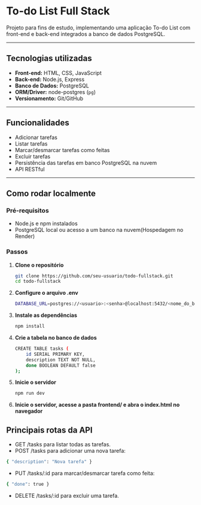 # To-do List Full Stack

Projeto para fins de estudo, implementando uma aplicação To-do List com front-end e back-end integrados a banco de dados PostgreSQL.

---

## Tecnologias utilizadas

- **Front-end:** HTML, CSS, JavaScript
- **Back-end:** Node.js, Express
- **Banco de Dados:** PostgreSQL
- **ORM/Driver:** node-postgres (`pg`)
- **Versionamento:** Git/GitHub

---

## Funcionalidades

- Adicionar tarefas
- Listar tarefas
- Marcar/desmarcar tarefas como feitas
- Excluir tarefas
- Persistência das tarefas em banco PostgreSQL na nuvem
- API RESTful

---

## Como rodar localmente

### **Pré-requisitos**
- Node.js e npm instalados
- PostgreSQL local ou acesso a um banco na nuvem(Hospedagem no Render)

### **Passos**

1. **Clone o repositório**
   ```bash
   git clone https://github.com/seu-usuario/todo-fullstack.git
   cd todo-fullstack
   ```

2. **Configure o arquivo .env**
    ```bash
    DATABASE_URL=postgres://<usuario>:<senha>@localhost:5432/<nome_do_banco>
    ```
3. **Instale as dependências**
    ```bash
    npm install
    ```
4. **Crie a tabela no banco de dados**
    ```bash
    CREATE TABLE tasks (
        id SERIAL PRIMARY KEY,
        description TEXT NOT NULL,
        done BOOLEAN DEFAULT false
    );
    ```
5. **Inicie o servidor**
    ```bash
    npm run dev
    ```
6. **Inicie o servidor, acesse a pasta frontend/ e abra o index.html no navegador**

## **Principais rotas da API**

- GET /tasks para listar todas as tarefas.
- POST /tasks para adicionar uma nova tarefa:
```bash
{ "description": "Nova tarefa" }
```

- PUT /tasks/:id para marcar/desmarcar tarefa como feita:
```bash
{ "done": true }
```

- DELETE /tasks/:id para excluir uma tarefa.